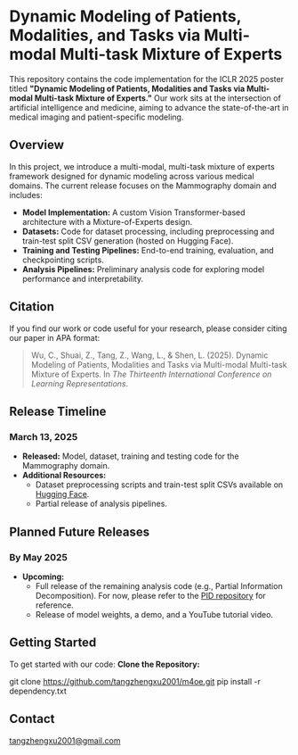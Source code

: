 # Dynamic Modeling of Patients, Modalities, and Tasks via Multi-modal Multi-task Mixture of Experts

This repository contains the code implementation for the ICLR 2025 poster titled **"Dynamic Modeling of Patients, Modalities and Tasks via Multi-modal Multi-task Mixture of Experts."** Our work sits at the intersection of artificial intelligence and medicine, aiming to advance the state-of-the-art in medical imaging and patient-specific modeling.

## Overview

In this project, we introduce a multi-modal, multi-task mixture of experts framework designed for dynamic modeling across various medical domains. The current release focuses on the Mammography domain and includes:

- **Model Implementation:** A custom Vision Transformer-based architecture with a Mixture-of-Experts design.
- **Datasets:** Code for dataset processing, including preprocessing and train-test split CSV generation (hosted on Hugging Face).
- **Training and Testing Pipelines:** End-to-end training, evaluation, and checkpointing scripts.
- **Analysis Pipelines:** Preliminary analysis code for exploring model performance and interpretability.

## Citation

If you find our work or code useful for your research, please consider citing our paper in APA format:

> Wu, C., Shuai, Z., Tang, Z., Wang, L., & Shen, L. (2025). Dynamic Modeling of Patients, Modalities and Tasks via Multi-modal Multi-task Mixture of Experts. In *The Thirteenth International Conference on Learning Representations*.

## Release Timeline

### March 13, 2025
- **Released:** Model, dataset, training and testing code for the Mammography domain.
- **Additional Resources:** 
  - Dataset preprocessing scripts and train-test split CSVs available on [Hugging Face](https://huggingface.co).
  - Partial release of analysis pipelines.

## Planned Future Releases

### By May 2025
- **Upcoming:**
  - Full release of the remaining analysis code (e.g., Partial Information Decomposition). For now, please refer to the [PID repository](https://github.com/pliang279/PID) for reference.
  - Release of model weights, a demo, and a YouTube tutorial video.

## Getting Started

To get started with our code:
**Clone the Repository:**

   git clone https://github.com/tangzhengxu2001/m4oe.git
   pip install -r dependency.txt

## Contact

tangzhengxu2001@gmail.com
